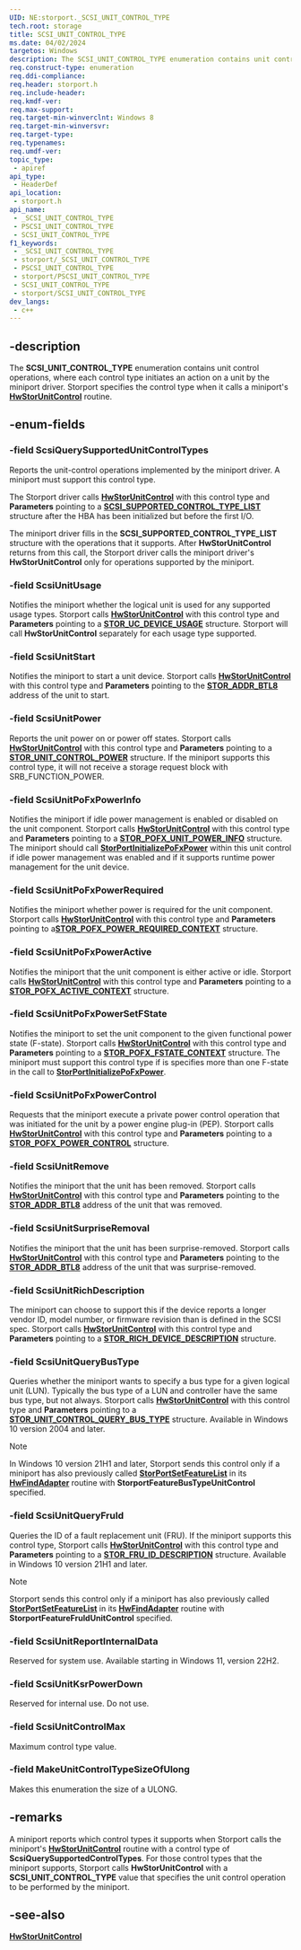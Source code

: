 ```yaml
---
UID: NE:storport._SCSI_UNIT_CONTROL_TYPE
tech.root: storage
title: SCSI_UNIT_CONTROL_TYPE
ms.date: 04/02/2024
targetos: Windows
description: The SCSI_UNIT_CONTROL_TYPE enumeration contains unit control operations, where each control type initiates an action on a unit by the miniport driver. Storport specifies the control type when it calls a miniport's HwStorUnitControl routine.
req.construct-type: enumeration
req.ddi-compliance: 
req.header: storport.h
req.include-header: 
req.kmdf-ver: 
req.max-support: 
req.target-min-winverclnt: Windows 8
req.target-min-winversvr: 
req.target-type: 
req.typenames: 
req.umdf-ver: 
topic_type:
 - apiref
api_type:
 - HeaderDef
api_location:
 - storport.h
api_name:
 - _SCSI_UNIT_CONTROL_TYPE
 - PSCSI_UNIT_CONTROL_TYPE
 - SCSI_UNIT_CONTROL_TYPE
f1_keywords:
 - _SCSI_UNIT_CONTROL_TYPE
 - storport/_SCSI_UNIT_CONTROL_TYPE
 - PSCSI_UNIT_CONTROL_TYPE
 - storport/PSCSI_UNIT_CONTROL_TYPE
 - SCSI_UNIT_CONTROL_TYPE
 - storport/SCSI_UNIT_CONTROL_TYPE
dev_langs:
 - c++
---
```


## -description

The **SCSI_UNIT_CONTROL_TYPE** enumeration contains unit control operations, where each control type initiates an action on a unit by the miniport driver. Storport specifies the control type when it calls a miniport's [**HwStorUnitControl**](nc-storport-hw_unit_control.md) routine.

## -enum-fields

### -field ScsiQuerySupportedUnitControlTypes

Reports the unit-control operations implemented by the miniport driver. A miniport must support this control type.

The Storport driver calls [**HwStorUnitControl**](nc-storport-hw_unit_control.md) with this control type and **Parameters** pointing to a [**SCSI_SUPPORTED_CONTROL_TYPE_LIST**](ns-storport-scsi_supported_control_type_list.md) structure after the HBA has been initialized but before the first I/O.

The miniport driver fills in the **SCSI_SUPPORTED_CONTROL_TYPE_LIST** structure with the operations that it supports. After **HwStorUnitControl** returns from this call, the Storport driver calls the miniport driver's **HwStorUnitControl** only for operations supported by the miniport.

### -field ScsiUnitUsage

Notifies the miniport whether the logical unit is used for any supported usage types. Storport calls [**HwStorUnitControl**](nc-storport-hw_unit_control.md) with this control type and **Parameters** pointing to a [**STOR_UC_DEVICE_USAGE**](ns-storport-stor_uc_device_usage.md) structure. Storport will call **HwStorUnitControl** separately for each usage type supported.

### -field ScsiUnitStart

Notifies the miniport to start a unit device. Storport calls [**HwStorUnitControl**](nc-storport-hw_unit_control.md) with this control type and **Parameters** pointing to the [**STOR_ADDR_BTL8**](../scsi/ns-scsi-_stor_addr_btl8.md) address of the unit to start.

### -field ScsiUnitPower

Reports the unit power on or power off states. Storport calls [**HwStorUnitControl**](nc-storport-hw_unit_control.md) with this control type and **Parameters** pointing to a [**STOR_UNIT_CONTROL_POWER**](ns-storport-stor_unit_control_power.md) structure. If the miniport supports this control type, it will not receive a storage request block with SRB_FUNCTION_POWER.

### -field ScsiUnitPoFxPowerInfo

Notifies the miniport if idle power management is enabled or disabled on the unit component. Storport calls [**HwStorUnitControl**](nc-storport-hw_unit_control.md) with this control type and **Parameters** pointing to a [**STOR_POFX_UNIT_POWER_INFO**](ns-storport-stor_pofx_unit_power_info.md) structure. The miniport should call [**StorPortInitializePoFxPower**](nf-storport-storportinitializepofxpower.md) within this unit control if idle power management was enabled and if it supports runtime power management for the unit device.

### -field ScsiUnitPoFxPowerRequired

Notifies the miniport whether power is required for the unit component. Storport calls [**HwStorUnitControl**](nc-storport-hw_unit_control.md) with this control type and **Parameters** pointing to a[**STOR_POFX_POWER_REQUIRED_CONTEXT**](ns-storport-stor_pofx_power_required_context.md) structure.

### -field ScsiUnitPoFxPowerActive

Notifies the miniport that the unit component is either active or idle. Storport calls [**HwStorUnitControl**](nc-storport-hw_unit_control.md) with this control type and **Parameters** pointing to a [**STOR_POFX_ACTIVE_CONTEXT**](ns-storport-stor_pofx_active_context.md) structure.

### -field ScsiUnitPoFxPowerSetFState

Notifies the miniport to set the unit component to the given functional power state (F-state). Storport calls [**HwStorUnitControl**](nc-storport-hw_unit_control.md) with this control type and **Parameters** pointing to a [**STOR_POFX_FSTATE_CONTEXT**](ns-storport-stor_pofx_fstate_context.md) structure. The miniport must support this control type if is specifies more than one F-state in the call to [**StorPortInitializePoFxPower**](nf-storport-storportinitializepofxpower.md).

### -field ScsiUnitPoFxPowerControl

Requests that the miniport execute a private power control operation that was initiated for the unit by a power engine plug-in (PEP). Storport calls [**HwStorUnitControl**](nc-storport-hw_unit_control.md) with this control type and **Parameters** pointing to a [**STOR_POFX_POWER_CONTROL**](ns-storport-stor_pofx_power_control.md) structure.

### -field ScsiUnitRemove

Notifies the miniport that the unit has been removed. Storport calls [**HwStorUnitControl**](nc-storport-hw_unit_control.md) with this control type and **Parameters** pointing to the [**STOR_ADDR_BTL8**](../scsi/ns-scsi-_stor_addr_btl8.md) address of the unit that was removed.

### -field ScsiUnitSurpriseRemoval

Notifies the miniport that the unit has been surprise-removed. Storport calls [**HwStorUnitControl**](nc-storport-hw_unit_control.md) with this control type and **Parameters** pointing to the [**STOR_ADDR_BTL8**](../scsi/ns-scsi-_stor_addr_btl8.md) address of the unit that was surprise-removed.

### -field ScsiUnitRichDescription

The miniport can choose to support this if the device reports a longer vendor ID, model number, or firmware revision than is defined in the SCSI spec. Storport calls [**HwStorUnitControl**](nc-storport-hw_unit_control.md) with this control type and **Parameters** pointing to a [**STOR_RICH_DEVICE_DESCRIPTION**](ns-storport-_stor_rich_device_description.md) structure.

### -field ScsiUnitQueryBusType

Queries whether the miniport wants to specify a bus type for a given logical unit (LUN). Typically the bus type of a LUN and controller have the same bus type, but not always.  Storport calls [**HwStorUnitControl**](nc-storport-hw_unit_control.md) with this control type and **Parameters** pointing to a [**STOR_UNIT_CONTROL_QUERY_BUS_TYPE**](ns-storport-stor_unit_control_query_bus_type.md) structure. Available in Windows 10 version 2004 and later.

> [!NOTE]
> In Windows 10 version 21H1 and later, Storport sends this control only if a miniport has also previously called [**StorPortSetFeatureList**](nf-storport-storportsetfeaturelist.md) in its [**HwFindAdapter**](nc-storport-hw_find_adapter.md) routine with **StorportFeatureBusTypeUnitControl** specified.

### -field ScsiUnitQueryFruId

Queries the ID of a fault replacement unit (FRU). If the miniport supports this control type, Storport calls [**HwStorUnitControl**](nc-storport-hw_unit_control.md) with this control type and **Parameters** pointing to a [**STOR_FRU_ID_DESCRIPTION**](ns-storport-stor_fru_id_description.md) structure. Available in Windows 10 version 21H1 and later.

> [!NOTE]
> Storport sends this control only if a miniport has also previously called [**StorPortSetFeatureList**](nf-storport-storportsetfeaturelist.md) in its [**HwFindAdapter**](nc-storport-hw_find_adapter.md) routine with **StorportFeatureFruIdUnitControl** specified.

### -field ScsiUnitReportInternalData

Reserved for system use. Available starting in Windows 11, version 22H2.

### -field ScsiUnitKsrPowerDown

Reserved for internal use. Do not use.

### -field ScsiUnitControlMax

Maximum control type value.

### -field MakeUnitControlTypeSizeOfUlong

Makes this enumeration the size of a ULONG.

## -remarks

A miniport reports which control types it supports when Storport calls the miniport's [**HwStorUnitControl**](nc-storport-hw_unit_control.md) routine with a control type of **ScsiQuerySupportedControlTypes**. For those control types that the miniport supports, Storport calls **HwStorUnitControl** with a **SCSI_UNIT_CONTROL_TYPE** value that specifies the unit control operation to be performed by the miniport.

## -see-also

[**HwStorUnitControl**](nc-storport-hw_unit_control.md)
